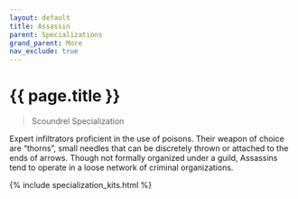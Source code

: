 ```yaml
---
layout: default
title: Assassin
parent: Specializations
grand_parent: More
nav_exclude: true
---
```


# {{ page.title }}

> Scoundrel Specialization

Expert infiltrators proficient in the use of poisons. Their weapon of choice are “thorns”, small needles that can be discretely thrown or attached to the ends of arrows. Though not formally organized under a guild, Assassins tend to operate in a loose network of criminal organizations.

{% include specialization_kits.html %}
